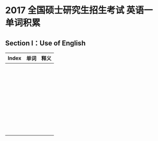 # 2017 全国硕士研究生招生考试 英语一 单词积累

## Section I：Use of English

| Index | 单词 | 释义 |
| :---: | :--: | :--: |
|       |      |      |
|       |      |      |
|       |      |      |
|       |      |      |
|       |      |      |
|       |      |      |
|       |      |      |
|       |      |      |
|       |      |      |
|       |      |      |
|       |      |      |
|       |      |      |
|       |      |      |
|       |      |      |
|       |      |      |
|       |      |      |
|       |      |      |
|       |      |      |
|       |      |      |
|       |      |      |
|       |      |      |
|       |      |      |
|       |      |      |
|       |      |      |
|       |      |      |
|       |      |      |
|       |      |      |
|       |      |      |
|       |      |      |
|       |      |      |
|       |      |      |
|       |      |      |
|       |      |      |
|       |      |      |
|       |      |      |
|       |      |      |
|       |      |      |
|       |      |      |